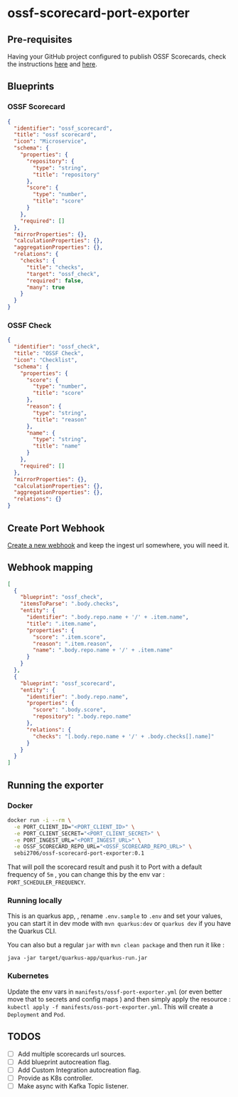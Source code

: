 # ossf-scorecard-port-exporter

## Pre-requisites

Having your GitHub project configured to publish OSSF Scorecards, check the instructions [here](https://github.com/marketplace/actions/ossf-scorecard-action) and [here](https://github.com/ossf/scorecard?tab=readme-ov-file#scorecard-rest-api).



## Blueprints

### OSSF Scorecard

```json
{
  "identifier": "ossf_scorecard",
  "title": "ossf scorecard",
  "icon": "Microservice",
  "schema": {
    "properties": {
      "repository": {
        "type": "string",
        "title": "repository"
      },
      "score": {
        "type": "number",
        "title": "score"
      }
    },
    "required": []
  },
  "mirrorProperties": {},
  "calculationProperties": {},
  "aggregationProperties": {},
  "relations": {
    "checks": {
      "title": "checks",
      "target": "ossf_check",
      "required": false,
      "many": true
    }
  }
}
```
### OSSF Check

```json
{
  "identifier": "ossf_check",
  "title": "OSSF Check",
  "icon": "Checklist",
  "schema": {
    "properties": {
      "score": {
        "type": "number",
        "title": "score"
      },
      "reason": {
        "type": "string",
        "title": "reason"
      },
      "name": {
        "type": "string",
        "title": "name"
      }
    },
    "required": []
  },
  "mirrorProperties": {},
  "calculationProperties": {},
  "aggregationProperties": {},
  "relations": {}
}
```
## Create Port Webhook

[Create a new webhook](https://docs.port.io/build-your-software-catalog/custom-integration/webhook/#create-a-custom-webhook) and keep the ingest url somewhere, you will need it. 

## Webhook mapping

```json
[
  {
    "blueprint": "ossf_check",
    "itemsToParse": ".body.checks",
    "entity": {
      "identifier": ".body.repo.name + '/' + .item.name",
      "title": ".item.name",
      "properties": {
        "score": ".item.score",
        "reason": ".item.reason",
        "name": ".body.repo.name + '/' + .item.name"
      }
    }
  },
  {
    "blueprint": "ossf_scorecard",
    "entity": {
      "identifier": ".body.repo.name",
      "properties": {
        "score": ".body.score",
        "repository": ".body.repo.name"
      },
      "relations": {
        "checks": "[.body.repo.name + '/' + .body.checks[].name]"
      }
    }
  }
]
```

## Running the exporter

### Docker

```bash
docker run -i --rm \
  -e PORT_CLIENT_ID="<PORT_CLIENT_ID>" \
  -e PORT_CLIENT_SECRET="<PORT_CLIENT_SECRET>" \
  -e PORT_INGEST_URL="<PORT_INGEST_URL>" \
  -e OSSF_SCORECARD_REPO_URL="<OSSF_SCORECARD_REPO_URL>" \
  sebi2706/ossf-scorecard-port-exporter:0.1
```
That will poll the scorecard result and push it to Port with a default frequency of `5m` , you can change this by the env var : `PORT_SCHEDULER_FREQUENCY`.

### Running locally

This is an quarkus app, , rename `.env.sample` to `.env` and set your values, you can start it in dev mode with `mvn quarkus:dev` or `quarkus dev` if you have the Quarkus CLI. 

You can also but a regular `jar` with `mvn clean package` and then run it like : 

```
java -jar target/quarkus-app/quarkus-run.jar

```
### Kubernetes

Update the env vars in `manifests/ossf-port-exporter.yml` (or even better move that to secrets and config maps ) and then simply apply the resource : `kubectl apply -f manifests/oss-port-exporter.yml`.
This will create a `Deployment` and `Pod`. 


## TODOS

- [ ] Add multiple scorecards url sources.
- [ ] Add blueprint autocreation flag.
- [ ] Add Custom Integration autocreation flag.
- [ ] Provide as K8s controller.
- [ ] Make async with Kafka Topic listener.
